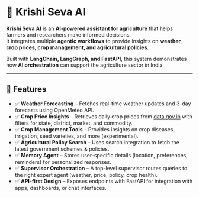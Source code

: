 # 🌱 Krishi Seva AI  

**Krishi Seva AI** is an **AI-powered assistant for agriculture** that helps farmers and researchers make informed decisions.  
It integrates multiple **agentic workflows** to provide insights on **weather, crop prices, crop management, and agricultural policies**.  

Built with **LangChain, LangGraph, and FastAPI**, this system demonstrates how **AI orchestration** can support the agriculture sector in India.  

---

## 🚀 Features  

- ✅ **Weather Forecasting** – Fetches real-time weather updates and 3-day forecasts using OpenMeteo API.  
- ✅ **Crop Price Insights** – Retrieves daily crop prices from [data.gov.in](https://data.gov.in) with filters for state, district, market, and commodity.  
- ✅ **Crop Management Tools** – Provides insights on crop diseases, irrigation, seed varieties, and more (experimental).  
- ✅ **Agricultural Policy Search** – Uses search integration to fetch the latest government schemes & policies.  
- ✅ **Memory Agent** – Stores user-specific details (location, preferences, reminders) for personalized responses.  
- ✅ **Supervisor Orchestration** – A top-level supervisor routes queries to the right expert agent (weather, price, policy, crop health).  
- ✅ **API-first Design** – Exposes endpoints with FastAPI for integration with apps, dashboards, or chat interfaces.  
